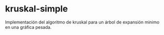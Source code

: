 # kruskal-simple
Implementación del algoritmo de kruskal para un árbol de expansión minimo en una gráfica pesada.
